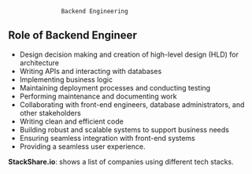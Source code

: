                    Backend Engineering

## Role of Backend Engineer

- Design decision making and creation of high-level design (HLD) for architecture
- Writing APIs and interacting with databases
- Implementing business logic
- Maintaining deployment processes and conducting testing
- Performing maintenance and documenting work
- Collaborating with front-end engineers, database administrators, and other stakeholders
- Writing clean and efficient code
- Building robust and scalable systems to support business needs
- Ensuring seamless integration with front-end systems
- Providing a seamless user experience.

**StackShare.io**: shows a list of companies using different tech stacks.
